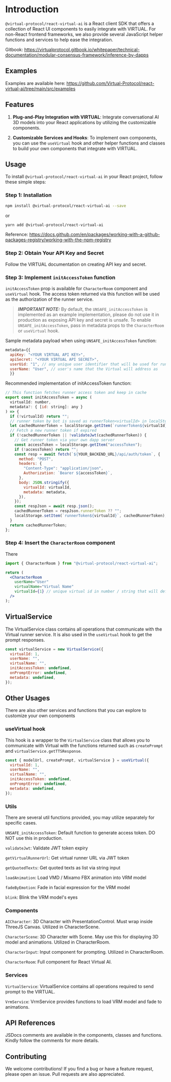 # Introduction

`@virtual-protocol/react-virtual-ai` is a React client SDK that offers a collection of React UI components to easily integrate with VIRTUAL. For non-React frontend frameworks, we also provide several JavaScript helper functions and services to help ease the integration.

Gitbook: https://virtualprotocol.gitbook.io/whitepaper/technical-documentation/modular-consensus-framework/inference-by-dapps

## Examples

Examples are available here: https://github.com/Virtual-Protocol/react-virtual-ai/tree/main/src/examples

## Features

1. **Plug-and-Play Integration with VIRTUAL**: Integrate conversational AI 3D models into your React applications by utilizing the customizable components.

2. **Customizable Services and Hooks**: To implement own components, you can use the `useVirtual` hook and other helper functions and classes to build your own components that integrate with VIRTUAL.

## Usage

To install `@virtual-protocol/react-virtual-ai` in your React project, follow these simple steps:

### Step 1: Installation

```bash
npm install @virtual-protocol/react-virtual-ai --save
```

or

```bash
yarn add @virtual-protocol/react-virtual-ai
```

Reference: https://docs.github.com/en/packages/working-with-a-github-packages-registry/working-with-the-npm-registry

### Step 2: Obtain Your API Key and Secret

Follow the VIRTUAL documentation on creating API key and secret.

### Step 3: Implement `initAccessToken` function

`initAccessToken` prop is available for `CharacterRoom` component and `useVirtual` hook. The access token returned via this function will be used as the authorization of the runner service.

> **_IMPORTANT NOTE:_** By default, the `UNSAFE_initAccessToken` is implemented as an example implementation, please do not use it in production as exposing API key and secret is unsafe. To enable `UNSAFE_initAccessToken`, pass in metadata props to the `CharacterRoom` or `useVirtual` hook.

Sample metadata payload when using `UNSAFE_initAccessToken` function:

```javascript
metadata={{
  apiKey: "<YOUR VIRTUAL API KEY>",
  apiSecret: "<YOUR VIRTUAL API SECRET>",
  userUid: "1", // any unique user identifier that will be used for runner memory core to remember conversations
  userName: "User", // user's name that the Virtual will address as
  }}
```

Recommended implementation of initAccessToken function:

```javascript
// This function fetches runner access token and keep in cache
export const initAccessToken = async (
  virtualId: number,
  metadata?: { [id: string]: any }
) => {
  if (!virtualId) return "";
  // runner token by bot is saved as runnerToken<virtualId> in localStorage
  let cachedRunnerToken = localStorage.getItem(`runnerToken${virtualId}`) ?? "";
  // Fetch a new runner token if expired
  if (!cachedRunnerToken || !validateJwt(cachedRunnerToken)) {
    // Get runner token via your own dapp server
    const accessToken = localStorage.getItem("accessToken");
    if (!accessToken) return "";
    const resp = await fetch(`${YOUR_BACKEND_URL}/api/auth/token`, {
      method: "POST",
      headers: {
        "Content-Type": "application/json",
        Authorization: `Bearer ${accessToken}`,
      },
      body: JSON.stringify({
        virtualId: virtualId,
        metadata: metadata,
      }),
    });
    const respJson = await resp.json();
    cachedRunnerToken = respJson.runnerToken ?? "";
    localStorage.setItem(`runnerToken${virtualId}`, cachedRunnerToken);
  }
  return cachedRunnerToken;
};
```

### Step 4: Insert the `CharacterRoom` component

There

```jsx
import { CharacterRoom } from "@virtual-protocol/react-virtual-ai";

return (
  <CharacterRoom
    userName="User"
    virtualName="Virtual Name"
    virtualId={1} // unique virtual id in number / string that will define the
  />
);
```

## VirtualService

The VirtualService class contains all operations that communicate with the Virtual runner service. It is also used in the `useVirtual` hook to get the prompt responses.

```javascript
const virtualService = new VirtualService({
  virtualId: 1,
  userName: "",
  virtualName: "",
  initAccessToken: undefined,
  onPromptError: undefined,
  metadata: undefined,
});
```

## Other Usages

There are also other services and functions that you can explore to customize your own components

### useVirtual hook

This hook is a wrapper to the `VirtualService` class that allows you to communicate with Virtual with the functions returned such as `createPrompt` and `virtualService.getTTSResponse`.

```javascript
const { modelUrl, createPrompt, virtualService } = useVirtual({
  virtualId: 1,
  userName: "",
  virtualName: "",
  initAccessToken: undefined,
  onPromptError: undefined,
  metadata: undefined,
});
```

### Utils

There are several util functions provided, you may utilize separately for specific cases.

`UNSAFE_initAccessToken`: Default function to generate access token. DO NOT use this in production.

`validateJwt`: Validate JWT token expiry

`getVirtualRunnerUrl`: Get virtual runner URL via JWT token

`getQuotedTexts`: Get quoted texts as list via string input

`loadAnimation`: Load VMD / Mixamo FBX animation into VRM model

`fadeByEmotion`: Fade in facial expression for the VRM model

`blink`: Blink the VRM model's eyes

### Components

`AICharacter`: 3D Character with PresentationControl. Must wrap inside ThreeJS Canvas. Utilized in CharacterScene.

`CharacterScene`: 3D Character with Scene. May use this for displaying 3D model and animations. Utilized in CharacterRoom.

`CharacterInput`: Input component for prompting. Utilized in CharacterRoom.

`CharacterRoom`: Full component for React Virtual AI.

### Services

`VirtualService`: VirtualService contains all operations required to send prompt to the VIRTUAL.

`VrmService`: VrmService provides functions to load VRM model and fade to animations.

## API References

JSDocs comments are available in the components, classes and functions. Kindly follow the comments for more details.

## Contributing

We welcome contributions! If you find a bug or have a feature request, please open an issue. Pull requests are also appreciated.
